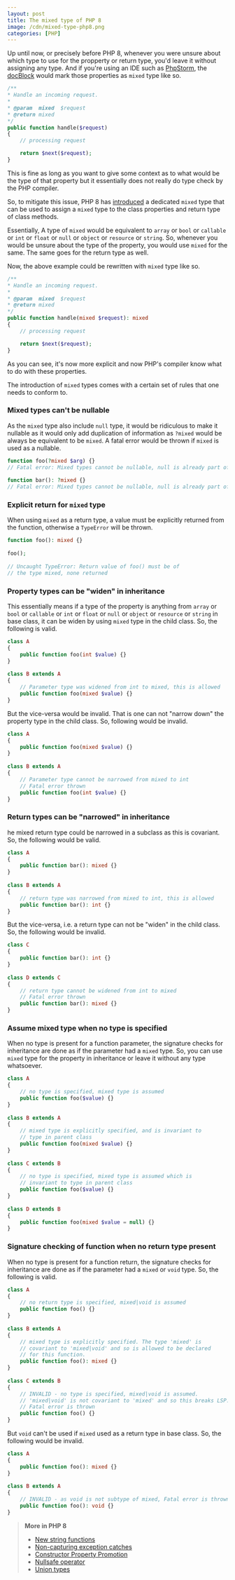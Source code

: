 ```yaml
---
layout: post
title: The mixed type of PHP 8
image: /cdn/mixed-type-php8.png
categories: [PHP]
---
```


Up until now, or precisely before PHP 8, whenever you were unsure about which type to use for the propperty or return type, you'd leave it without assigning any type. And if you're using an IDE such as [PhpStorm](https://www.jetbrains.com/phpstorm/), the [docBlock](https://en.wikipedia.org/wiki/PHPDoc) would mark those properties as `mixed` type like so.

```php
/**
* Handle an incoming request.
*
* @param  mixed  $request
* @return mixed
*/
public function handle($request)
{
    // processing request

    return $next($request);
}
```

This is fine as long as you want to give some context as to what would be the type of that property but it essentially does not really do type check by the PHP compiler.

So, to mitigate this issue, PHP 8 has [introduced](https://wiki.php.net/rfc/mixed_type_v2) a dedicated `mixed` type that can be used to assign a `mixed` type to the class properties and return type of class methods.

Essentially, A type of `mixed` would be equivalent to `array` or `bool` or `callable` or `int` or `float` or `null` or `object` or `resource` or `string`. So, whenever you would be unsure about the type of the property, you would use `mixed` for the same. The same goes for the return type as well.

Now, the above example could be rewritten with `mixed` type like so.

```php
/**
* Handle an incoming request.
*
* @param  mixed  $request
* @return mixed
*/
public function handle(mixed $request): mixed
{
    // processing request

    return $next($request);
}
```

As you can see, it's now more explicit and now PHP's compiler know what to do with these properties.

The introduction of `mixed` types comes with a certain set of rules that one needs to conform to.

### Mixed types can't be nullable

As the `mixed` type also include `null` type, it would be ridiculous to make it nullable as it would only add duplication of information as `?mixed` would be always be equivalent to be `mixed`. A fatal error would be thrown if `mixed` is used as a nullable.

```php 
function foo(?mixed $arg) {}
// Fatal error: Mixed types cannot be nullable, null is already part of the mixed type.
 
function bar(): ?mixed {}
// Fatal error: Mixed types cannot be nullable, null is already part of the mixed type.
```

### Explicit return for `mixed` type

When using `mixed` as a return type, a value must be explicitly returned from the function, otherwise a `TypeError` will be thrown. 

```php
function foo(): mixed {}
 
foo();
 
// Uncaught TypeError: Return value of foo() must be of 
// the type mixed, none returned
```

### Property types can be "widen" in inheritance

This essentially means if a type of the property is anything from `array` or `bool` or `callable` or `int` or `float` or `null` or `object` or `resource` or `string` in base class, it can be widen by using `mixed` type in the child class. So, the following is valid.

```php
class A
{
    public function foo(int $value) {}
}
 
class B extends A
{
    // Parameter type was widened from int to mixed, this is allowed
    public function foo(mixed $value) {}
}
```

But the vice-versa would be invalid. That is one can not "narrow down" the property type in the child class. So, following would be invalid.

```php
class A
{
    public function foo(mixed $value) {}
}
 
class B extends A
{
    // Parameter type cannot be narrowed from mixed to int
    // Fatal error thrown
    public function foo(int $value) {}
}
```

### Return types can be "narrowed" in inheritance

he mixed return type could be narrowed in a subclass as this is covariant. So, the following would be valid.

```php
class A
{
    public function bar(): mixed {}
}
 
class B extends A
{
    // return type was narrowed from mixed to int, this is allowed
    public function bar(): int {}
}
```

But the vice-versa, i.e. a return type can not be "widen" in the child class. So, the following would be invalid.

```php
class C
{
    public function bar(): int {}
}
 
class D extends C
{
    // return type cannot be widened from int to mixed
    // Fatal error thrown
    public function bar(): mixed {}
}
```

### Assume mixed type when no type is specified

When no type is present for a function parameter, the signature checks for inheritance are done as if the parameter had a `mixed` type. So, you can use `mixed` type for the property in inheritance or leave it without any type whatsoever.

```php
class A
{
    // no type is specified, mixed type is assumed
    public function foo($value) {}
}
 
class B extends A
{
    // mixed type is explicitly specified, and is invariant to
    // type in parent class
    public function foo(mixed $value) {}
}
 
class C extends B
{
    // no type is specified, mixed type is assumed which is
    // invariant to type in parent class
    public function foo($value) {}
}
 
class D extends B
{
    public function foo(mixed $value = null) {}
}
```

### Signature checking of function when no return type present

When no type is present for a function return, the signature checks for inheritance are done as if the parameter had a `mixed` or `void` type. So, the following is valid.

```php 
class A
{
    // no return type is specified, mixed|void is assumed
    public function foo() {}
}
 
class B extends A
{
    // mixed type is explicitly specified. The type 'mixed' is
    // covariant to 'mixed|void' and so is allowed to be declared
    // for this function.
    public function foo(): mixed {}
}
 
class C extends B
{
    // INVALID - no type is specified, mixed|void is assumed.
    // 'mixed|void' is not covariant to 'mixed' and so this breaks LSP.
    // Fatal error is thrown
    public function foo() {}
}
```

But `void` can't be used if `mixed` used as a return type in base class. So, the following would be invalid.

```php
class A
{
    public function foo(): mixed {}
}
 
class B extends A
{
    // INVALID - as void is not subtype of mixed, Fatal error is thrown
    public function foo(): void {}
}
```

> **More in PHP 8**
> - [New string functions](/new-string-functions-php8/)
> - [Non-capturing exception catches](/non-capturing-exception-catches-php8/)
> - [Constructor Property Promotion](/constructor-property-promotion-php8/)
> - [Nullsafe operator](/nullsafe-operator-php/)
> - [Union types](/union-types-php/)
